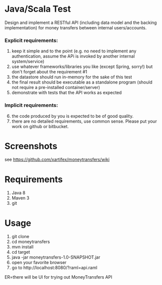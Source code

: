 # Java/Scala Test
Design and implement a RESTful API (including data model and the backing implementation) for money
transfers between internal users/accounts.
### Explicit requirements:
1. keep it simple and to the point (e.g. no need to implement any authentication, assume the APi is invoked
by another internal system/service)
2. use whatever frameworks/libraries you like (except Spring, sorry!) but don't forget about the requirement
\#1
3. the datastore should run in-memory for the sake of this test
4. the final result should be executable as a standalone program (should not require a pre-installed
container/server)
5. demonstrate with tests that the API works as expected
### Implicit requirements:
6. the code produced by you is expected to be of good quality.
7. there are no detailed requirements, use common sense.
Please put your work on github or bitbucket.

# Screenshots
see https://github.com/xartifex/moneytransfers/wiki

# Requirements 
1. Java 8
2. Maven 3
3. git

# Usage
1. git clone <this repo>
2. cd moneytransfers
3. mvn install
4. cd target
5. java -jar moneytransfers-1.0-SNAPSHOT.jar
6. open your favorite browser
7. go to http://localhost:8080/?raml=api.raml

ER=there will be UI for trying out MoneyTransfers API
